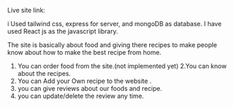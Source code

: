 Live site link:

i Used tailwind css, express for server, and mongoDB as database.
I have used React js as the javascript library.

The site is basically about food and giving there recipes to make people know about how to make the best recipe from home.

1. You can order food from the site.(not implemented yet)
2.You can know about the recipes.
3. You can Add your Own recipe to the website .
4. you can give reviews about our foods and recipe.
5. you can update/delete the review any time.